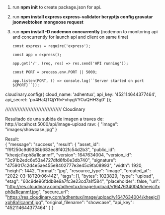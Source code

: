 1. run **npm init** to create package.json for api.
2. run **npm install express express-validator bcryptjs config gravatar jsonwebtoken mongoose request**
3. run **npm install -D nodemon concurrently** (nodemon to monitoring api and concurrently for launch api and client on same time)

   `const express = require('express');`

   `const app = express();`

   `app.get('/', (req, res) => res.send('API running'));`

   `const PORT = process.env.PORT || 5000;`

   ` app.listen(PORT, () => console.log(``Server started on port ${PORT}``)); `

cloudinary.config({
cloud_name: 'adhentux',
api_key: '452114644377464',
api_secret: 'po4HaQTQjYRvFxhygVYOaQHH3g0'
});

////////////////////////////////////
Cloudinary

Resultado de una subida de imagen a traves
de: http://localhost:5000/api/image-upload
raw: {
"image": "images/showcase.jpg"
}

Result:  
{
"message": "success",
"result": {
"asset_id": "f9f250c9d9338b683ec8f402fc54d2b3",
"public_id": "kheejci1xph8a1lcanmf",
"version": 1647634004,
"version_id": "3c91b2edc6e53a4727dfd6fb0e3db740",
"signature": "4759017c2d4e5ae455e8402777e3e45c9fa08993",
"width": 1920,
"height": 1442,
"format": "jpg",
"resource_type": "image",
"created_at": "2022-03-18T20:06:44Z",
"tags": [],
"bytes": 1023829,
"type": "upload",
"etag": "60c9de96fddb8e9a7fc3e23cd7a1f584",
"placeholder": false,
"url": "http://res.cloudinary.com/adhentux/image/upload/v1647634004/kheejci1xph8a1lcanmf.jpg",
"secure_url": "https://res.cloudinary.com/adhentux/image/upload/v1647634004/kheejci1xph8a1lcanmf.jpg",
"original_filename": "showcase",
"api_key": "452114644377464"
}
}
